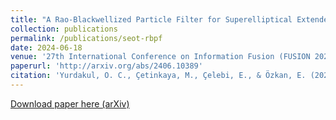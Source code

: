 ```yaml
---
title: "A Rao-Blackwellized Particle Filter for Superelliptical Extended Target Tracking"
collection: publications
permalink: /publications/seot-rbpf
date: 2024-06-18
venue: '27th International Conference on Information Fusion (FUSION 2024)'
paperurl: 'http://arxiv.org/abs/2406.10389'
citation: 'Yurdakul, O. C., Çetinkaya, M., Çelebi, E., & Özkan, E. (2024). A Rao-Blackwellized Particle Filter for Superelliptical Extended Target Tracking. Accepted for publication. <a href="http://arxiv.org/abs/2406.10389">http://arxiv.org/abs/2406.10389</a> '
---
```


<!-- In this paper, I propose a feature extraction technique based on Local Binary Pattern method, which assigns a binary code to each entry of a matrix based on its 8 surrounding entries. The method was first proposed for images, and was then adapted for 1D signals by taking an equal number of entries on each side of the center point.  -->

[Download paper here (arXiv)](http://arxiv.org/abs/2406.10389)

<!-- Lorem ipsum dolor sit amet, consectetur adipiscing elit, sed do eiusmod tempor incididunt ut labore et dolore magna aliqua. Ut enim ad minim veniam, quis nostrud exercitation ullamco laboris nisi ut aliquip ex ea commodo consequat. Duis aute irure dolor in reprehenderit in voluptate velit esse cillum dolore eu fugiat nulla pariatur. Excepteur sint occaecat cupidatat non proident, sunt in culpa qui officia deserunt mollit anim id est laborum. -->

